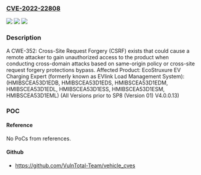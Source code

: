 ### [CVE-2022-22808](https://cve.mitre.org/cgi-bin/cvename.cgi?name=CVE-2022-22808)
![](https://img.shields.io/static/v1?label=Product&message=EcoStruxure%20EV%20Charging%20Expert%20(formerly%20known%20as%20EVlink%20Load%20Management%20System)%3A%20(HMIBSCEA53D1EDB%2C%20HMIBSCEA53D1EDS%2C%20HMIBSCEA53D1EDM%2C%20HMIBSCEA53D1EDL%2C%20HMIBSCEA53D1ESS%2C%20HMIBSCEA53D1ESM%2C%20HMIBSCEA53D1EML)%20(All%20Versions%20prior%20to%20SP8%20(Version%2001)%20V4.0.0.13)&color=blue)
![](https://img.shields.io/static/v1?label=Version&message=n%2Fa&color=blue)
![](https://img.shields.io/static/v1?label=Vulnerability&message=CWE-352%3A%20Cross-Site%20Request%20Forgery%20(CSRF)&color=brighgreen)

### Description

A CWE-352: Cross-Site Request Forgery (CSRF) exists that could cause a remote attacker to gain unauthorized access to the product when conducting cross-domain attacks based on same-origin policy or cross-site request forgery protections bypass. Affected Product: EcoStruxure EV Charging Expert (formerly known as EVlink Load Management System): (HMIBSCEA53D1EDB, HMIBSCEA53D1EDS, HMIBSCEA53D1EDM, HMIBSCEA53D1EDL, HMIBSCEA53D1ESS, HMIBSCEA53D1ESM, HMIBSCEA53D1EML) (All Versions prior to SP8 (Version 01) V4.0.0.13)

### POC

#### Reference
No PoCs from references.

#### Github
- https://github.com/VulnTotal-Team/vehicle_cves

